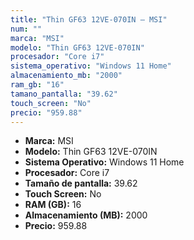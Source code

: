 ```yaml
---
title: "Thin GF63 12VE-070IN — MSI"
num: ""
marca: "MSI"
modelo: "Thin GF63 12VE-070IN"
procesador: "Core i7"
sistema_operativo: "Windows 11 Home"
almacenamiento_mb: "2000"
ram_gb: "16"
tamano_pantalla: "39.62"
touch_screen: "No"
precio: "959.88"
---
```

<ul>
<li><strong>Marca:</strong> MSI</li>
<li><strong>Modelo:</strong> Thin GF63 12VE-070IN</li>
<li><strong>Sistema Operativo:</strong> Windows 11 Home</li>
<li><strong>Procesador:</strong> Core i7 </li>
<li><strong>Tamaño de pantalla:</strong> 39.62</li>
<li><strong>Touch Screen:</strong> No</li>
<li><strong>RAM (GB):</strong> 16</li>
<li><strong>Almacenamiento (MB):</strong> 2000</li>
<li><strong>Precio:</strong> 959.88</li>
</ul>